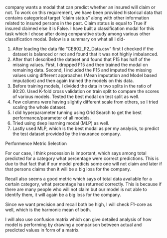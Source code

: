 company wants a modal that can predict whether an insured will claim or not. To work on this requirement, we have been provided historical data that contains categorical target “claim status” along with other information related to insured persons in the past.  Claim status is equal to True if insured claimed else it is False. 
I have built a classification modal for this task which I chose after doing comparative study among various other classification modal. Below is a summary on what all I did-


1.	After loading the data file “CE802_P2_Data.csv” first I checked if the dataset is balanced or not and found that it was not highly imbalanced.
2.	After that I described the dataset and found that F15 has half of the missing values. First, I dropped F15 and then trained the modal on remaining data. Second, I included the F15 and imputed the missing values using different approaches (Mean imputation and Model based imputation) and then again trained the models on this data.
3.	Before training models, I divided the data in two splits in the ratio of 80:20. Used K-fold cross validation on train split to compare the scores of various models. Tested the best modal on test split as well. 
4.	Few columns were having slightly different scale from others, so I tried scaling the whole dataset.
5.	I did hyperparameter tunning using Grid Search to get the best performance/parameter of all models.
6.	Tried using deep learning modal (MLP) as well.
7.	Lastly used MLP, which is the best modal as per my analysis, to predict the test dataset provided by the insurance company.


Performence Metric Selection

For our case, I think precession is important, which says among total predicted for a category what percentage were correct predictions. This is due to that fact that if our model predicts some one will not claim and later if that persons claims then it will be a big loss for the company.

Recall also seems a good metric which says of total data available for a certain category, what percentage has returned correctly. This is because if there are many people who will not claim but our model is not able to identify them, it will again be a big loss for the company.

Since we want precision and recall both be high, I will check F1-core as well, which is the harmonic mean of both.

I will also use confusion matrix which can give detailed analysis of how model is performing by drawing a comparison between actual and predicted values in form of a matrix.
